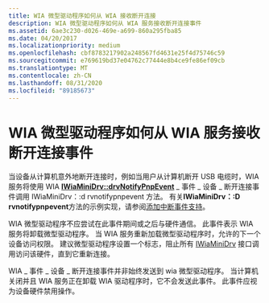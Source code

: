 ```yaml
---
title: WIA 微型驱动程序如何从 WIA 接收断开连接
description: WIA 微型驱动程序如何从 WIA 服务接收断开连接事件
ms.assetid: 6ae3c230-d026-469e-a699-860a295fba85
ms.date: 04/20/2017
ms.localizationpriority: medium
ms.openlocfilehash: cbf8783217902a248567fd4631e25f4d75746c59
ms.sourcegitcommit: e769619bd37e04762c77444e8b4ce9fe86ef09cb
ms.translationtype: MT
ms.contentlocale: zh-CN
ms.lasthandoff: 08/31/2020
ms.locfileid: "89185673"
---
```

# <a name="how-the-wia-minidriver-receives-a-disconnect-event-from-the-wia-service"></a>WIA 微型驱动程序如何从 WIA 服务接收断开连接事件

当设备从计算机意外地断开连接时，例如当用户从计算机断开 USB 电缆时，WIA 服务将使用 WIA [**IWiaMiniDrv::drvNotifyPnpEvent**](/windows-hardware/drivers/ddi/wiamindr_lh/nf-wiamindr_lh-iwiaminidrv-drvnotifypnpevent) \_ 事件 \_ 设备 \_ 断开连接事件调用 IWiaMiniDrv：:d rvnotifypnpevent 方法。 有关**IWiaMiniDrv：:D rvnotifypnpevent**方法的示例实现，请参阅[添加中断事件支持](adding-interrupt-event-support.md)。

WIA 微型驱动程序不应尝试在此事件期间或之后与硬件通信。 此事件表示 WIA 服务将卸载微型驱动程序。 当 WIA 服务重新加载微型驱动程序时，允许的下一个设备访问权限。 建议微型驱动程序设置一个标志，阻止所有 [IWiaMiniDrv](iwiaminidrv-com-interface.md) 接口调用访问该硬件，直到它重新连接。

WIA \_ 事件 \_ 设备 \_ 断开连接事件并非始终发送到 wia 微型驱动程序。 当计算机关闭并且 WIA 服务正在卸载 WIA 驱动程序时，它不会发送此事件。 此事件应视为设备硬件禁用操作。

